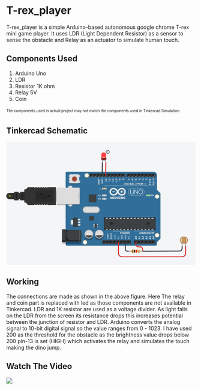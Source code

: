 # T-rex_player

T-rex_player is a simple Arduino-based autonomous google chrome T-rex mini game player. It uses LDR (Light Dependent Resistor) as a sensor to sense the obstacle and Relay as an actuator to simulate human touch.

## Components Used

1. Arduino Uno
2. LDR
3. Resistor 1K ohm
3. Relay 5V
4. Coin

<sub><sup>The components used in actual project may not match the components used in Tinkercad Simulation.</sup></sub>

## Tinkercad Schematic

![](T-rex_player.png)

## Working

The connections are made as shown in the above figure. Here The relay and coin part is replaced with led as those components are not available in Tinkercad. LDR and 1K resistor are used as a voltage divider. As light falls on the LDR from the screen its resistance drops this increases potential between the junction of resistor and LDR. Arduino converts the analog signal to 10-bit digital signal so the value ranges from 0 - 1023. I have used 200 as the threshold for the obstacle as the brightness value drops below 200 pin-13 is set (HIGH) which activates the relay and simulates the touch making the dino jump.


## Watch The Video

<div>
  <a href="https://youtu.be/kP7SRqgUraE"><img src="https://img.youtube.com/vi/kP7SRqgUraE/0.jpg"></a>
</div>
